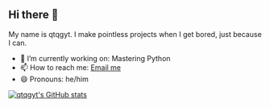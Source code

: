 ## Hi there 👋

My name is qtqgyt. I make pointless projects when I get bored, just because I can.

- 🔭 I’m currently working on: Mastering Python
- 📫 How to reach me: [Email me](mailto:qtqgyt@qtqgyt.net)
- 😄 Pronouns: he/him
  
[![qtqgyt's GitHub stats](https://github-readme-stats.vercel.app/api?username=qtqgyt&theme=transparent&show_icons=true&show=prs_merged_percentage)](https://github.com/anuraghazra/github-readme-stats)
